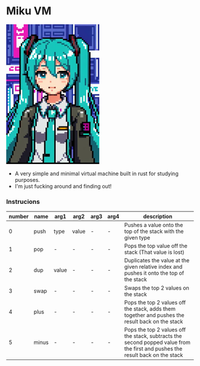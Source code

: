 # Miku VM

<img src="logo.jpeg" width=250>

- A very simple and minimal virtual machine built in rust for studying purposes.
- I'm just fucking around and finding out!

### Instrucions

| number | name  | arg1  | arg2  | arg3 | arg4 | description                                                                                                                   |
| ------ | ----- | ----- | ----- | ---- | ---- | ----------------------------------------------------------------------------------------------------------------------------- |
| 0      | push  | type  | value | -    | -    | Pushes a value onto the top of the stack with the given type                                                                  |
| 1      | pop   | -     | -     | -    | -    | Pops the top value off the stack (That value is lost)                                                                         |
| 2      | dup   | value | -     | -    | -    | Duplicates the value at the given relative index and pushes it onto the top of the stack                                      |
| 3      | swap  | -     | -     | -    | -    | Swaps the top 2 values on the stack                                                                                           |
| 4      | plus  | -     | -     | -    | -    | Pops the top 2 values off the stack, adds them together and pushes the result back on the stack                               |
| 5      | minus | -     | -     | -    | -    | Pops the top 2 values off the stack, subtracts the second popped value from the first and pushes the result back on the stack |
